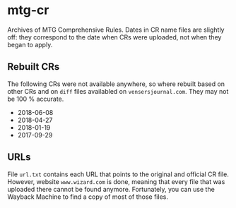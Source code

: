 # mtg-cr
Archives of MTG Comprehensive Rules.
Dates in CR name files are slightly off:
they correspond to the date when CRs were uploaded, not when they began to apply.

## Rebuilt CRs
The following CRs were not available anywhere, so where rebuilt based on other CRs and on `diff` files availabled on `vensersjournal.com`.
They may not be 100 % accurate.
* 2018-06-08
* 2018-04-27
* 2018-01-19
* 2017-09-29

## URLs

File `url.txt` contains each URL that points to the original and official CR file.
However, website `www.wizard.com` is done, meaning that every file that was uploaded there cannot be found anymore. Fortunately, you can use the Wayback Machine to find a copy of most of those files.
